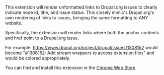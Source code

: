 This extension will render unformatted links to Drupal.org issues to clearly indicate node id, title, and issue status. This closely mimic's Drupal.org's own rendering of links to issues, bringing the same formatting to ANY website.

Specifically, the extension will render links where both the anchor contents and href point to a Drupal.org issue.

For example. https://www.drupal.org/project/drupal/issues/1308152 would become "#1308152: Add stream wrappers to access extension files" and would be colored appropriately.

You can find and install this extension in the [Chrome Web Store](https://chrome.google.com/webstore/detail/drupal-issue-chrome/hkgdkgbnhjmnplfpcdjhonlgilklepnm?hl=en&gl=US).